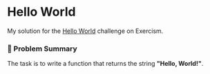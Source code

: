 # Hello World

My solution for the [Hello World](https://exercism.org/tracks/javascript/exercises/hello-world) challenge on Exercism.

### 🧠 Problem Summary
The task is to write a function that returns the string **"Hello, World!"**.



